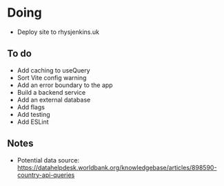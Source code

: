# Doing

-   Deploy site to rhysjenkins.uk

## To do

-   Add caching to useQuery
-   Sort Vite config warning
-   Add an error boundary to the app
-   Build a backend service
-   Add an external database
-   Add flags
-   Add testing
-   Add ESLint

## Notes

-   Potential data source: https://datahelpdesk.worldbank.org/knowledgebase/articles/898590-country-api-queries

